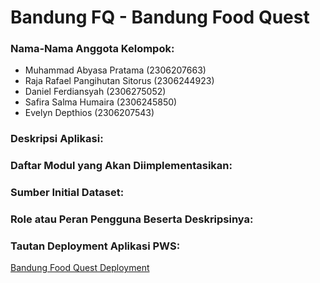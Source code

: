 # Bandung FQ - Bandung Food Quest

### Nama-Nama Anggota Kelompok:
- Muhammad Abyasa Pratama (2306207663)
- Raja Rafael Pangihutan Sitorus (2306244923)
- Daniel Ferdiansyah (2306275052)
- Safira Salma Humaira (2306245850)
- Evelyn Depthios (2306207543)

### Deskripsi Aplikasi:


### Daftar Modul yang Akan Diimplementasikan:


### Sumber Initial Dataset:


### Role atau Peran Pengguna Beserta Deskripsinya:


### Tautan Deployment Aplikasi PWS:
[Bandung Food Quest Deployment](http://daniel-ferdiansyah-bfq.pbp.cs.ui.ac.id/)
